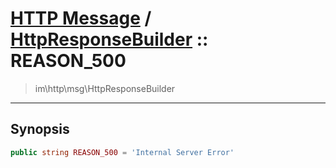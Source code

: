 # [HTTP Message](http.md) / [HttpResponseBuilder](http-HttpResponseBuilder.md) :: REASON_500
 > im\http\msg\HttpResponseBuilder
____

## Synopsis
```php
public string REASON_500 = 'Internal Server Error'
```

